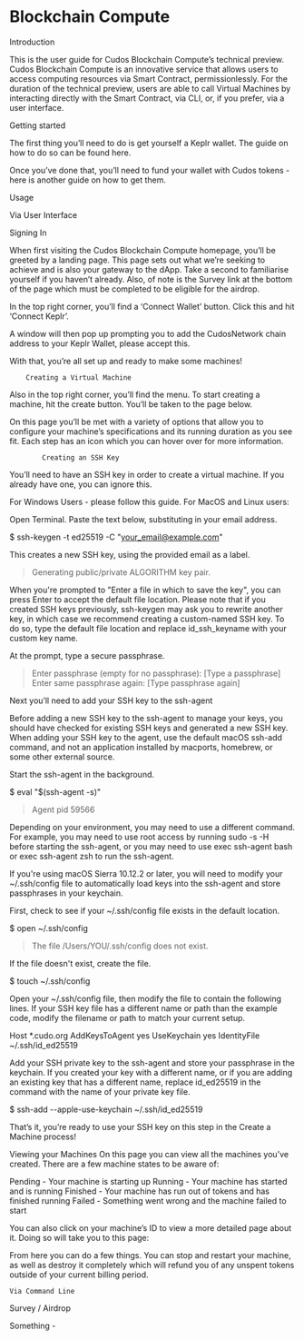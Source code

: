 # Blockchain Compute

Introduction 

This is the user guide for Cudos Blockchain Compute’s technical preview. Cudos Blockchain Compute is an innovative service that allows users to access computing resources via Smart Contract, permissionlessly. For the duration of the technical preview, users are able to call Virtual Machines by interacting directly with the Smart Contract, via CLI, or, if you prefer, via a user interface. 

Getting started

The first thing you’ll need to do is get yourself a Keplr wallet. The guide on how to do so can be found here. 

Once you’ve done that, you’ll need to fund your wallet with Cudos tokens - here is another guide on how to get them. 


Usage

Via User Interface

Signing In

When first visiting the Cudos Blockchain Compute homepage, you’ll be greeted by a landing page. This page sets out what we’re seeking to achieve and is also your gateway to the dApp. Take a second to familiarise yourself if you haven’t already. Also, of note is the Survey link at the bottom of the page which must be completed to be eligible for the airdrop. 

In the top right corner, you’ll find a ‘Connect Wallet’ button. Click this and hit ‘Connect Keplr’. 
















A window will then pop up prompting you to add the CudosNetwork chain address to your Keplr Wallet, please accept this. 

With that, you’re all set up and ready to make some machines! 


		Creating a Virtual Machine

Also in the top right corner, you’ll find the menu. To start creating a machine, hit the create button. You’ll be taken to the page below. 



On this page you’ll be met with a variety of options that allow you to configure your machine’s specifications and its running duration as you see fit. 
Each step has an  icon which you can hover over for more information. 

			Creating an SSH Key 

You’ll need to have an SSH key in order to create a virtual machine. If you already have one, you can ignore this. 

For Windows Users - please follow this guide. 
For MacOS and Linux users: 




Open Terminal.
Paste the text below, substituting in your email address.

$ ssh-keygen -t ed25519 -C "your_email@example.com"

This creates a new SSH key, using the provided email as a label.

> Generating public/private ALGORITHM key pair.

When you're prompted to "Enter a file in which to save the key", you can press Enter to accept the default file location. Please note that if you created SSH keys previously, ssh-keygen may ask you to rewrite another key, in which case we recommend creating a custom-named SSH key. To do so, type the default file location and replace id_ssh_keyname with your custom key name.

At the prompt, type a secure passphrase.

> Enter passphrase (empty for no passphrase): [Type a passphrase]
> Enter same passphrase again: [Type passphrase again]

Next you’ll need to add your SSH key to the ssh-agent

Before adding a new SSH key to the ssh-agent to manage your keys, you should have checked for existing SSH keys and generated a new SSH key. When adding your SSH key to the agent, use the default macOS ssh-add command, and not an application installed by macports, homebrew, or some other external source.

Start the ssh-agent in the background.

$ eval "$(ssh-agent -s)"
> Agent pid 59566
	
Depending on your environment, you may need to use a different command. For example, you may need to use root access by running sudo -s -H before starting the ssh-agent, or you may need to use exec ssh-agent bash or exec ssh-agent zsh to run the ssh-agent.

If you're using macOS Sierra 10.12.2 or later, you will need to modify your ~/.ssh/config file to automatically load keys into the ssh-agent and store passphrases in your keychain.

First, check to see if your ~/.ssh/config file exists in the default location.



$ open ~/.ssh/config
> The file /Users/YOU/.ssh/config does not exist.

If the file doesn't exist, create the file.

$ touch ~/.ssh/config

Open your ~/.ssh/config file, then modify the file to contain the following lines. If your SSH key file has a different name or path than the example code, modify the filename or path to match your current setup.

Host *.cudo.org
AddKeysToAgent yes
UseKeychain yes
IdentityFile ~/.ssh/id_ed25519

Add your SSH private key to the ssh-agent and store your passphrase in the keychain. If you created your key with a different name, or if you are adding an existing key that has a different name, replace id_ed25519 in the command with the name of your private key file.

$ ssh-add --apple-use-keychain ~/.ssh/id_ed25519


That’s it, you’re ready to use your SSH key on this step in the Create a Machine process!














Viewing your Machines
On this page you can view all the machines you’ve created. 
There are a few machine states to be aware of: 

Pending - Your machine is starting up 
Running - Your machine has started and is running
Finished - Your machine has run out of tokens and has finished running
Failed - Something went wrong and the machine failed to start

You can also click on your machine’s ID to view a more detailed page about it. Doing so will take you to this page: 


From here you can do a few things. You can stop and restart your machine, as well as destroy it completely which will refund you of any unspent tokens outside of your current billing period. 


	Via Command Line 




Survey / Airdrop 

Something - 
